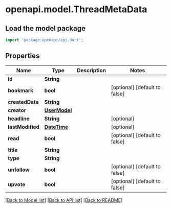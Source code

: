 # openapi.model.ThreadMetaData

## Load the model package
```dart
import 'package:openapi/api.dart';
```

## Properties
Name | Type | Description | Notes
------------ | ------------- | ------------- | -------------
**id** | **String** |  | 
**bookmark** | **bool** |  | [optional] [default to false]
**createdDate** | **String** |  | 
**creator** | [**UserModel**](UserModel.md) |  | 
**headline** | **String** |  | [optional] 
**lastModified** | [**DateTime**](DateTime.md) |  | [optional] 
**read** | **bool** |  | [optional] [default to false]
**title** | **String** |  | 
**type** | **String** |  | 
**unfollow** | **bool** |  | [optional] [default to false]
**upvote** | **bool** |  | [optional] [default to false]

[[Back to Model list]](../README.md#documentation-for-models) [[Back to API list]](../README.md#documentation-for-api-endpoints) [[Back to README]](../README.md)


